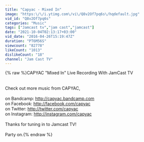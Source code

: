 ```yaml
---
title: "Capyac - Mixed In"
image: "https:\/\/i.ytimg.com\/vi\/Q8v2Of7pq6s\/hqdefault.jpg"
vid_id: "Q8v2Of7pq6s"
categories: "Music"
tags: ["Jamcast tv","jam cast","jamcast"]
date: "2021-10-04T02:13:17+03:00"
vid_date: "2016-04-26T15:19:47Z"
duration: "PT6M56S"
viewcount: "82778"
likeCount: "1013"
dislikeCount: "18"
channel: "Jam Cast TV"
---
```

{% raw %}CAPYAC &quot;Mixed In&quot; Live Recording With JamCast TV<br /><br /><br />Check out more music from CAPYAC,<br /><br />on Bandcamp: <a rel="nofollow" target="blank" href="http://capyac.bandcamp.com">http://capyac.bandcamp.com</a> <br />on Facebook: <a rel="nofollow" target="blank" href="http://facebook.com/capyac">http://facebook.com/capyac</a><br />on Twitter: <a rel="nofollow" target="blank" href="http://twitter.com/capyac">http://twitter.com/capyac</a> <br />on Instagram: <a rel="nofollow" target="blank" href="http://instagram.com/capyac">http://instagram.com/capyac</a><br /><br />Thanks for tuning in to Jamcast TV!<br /><br />Party on.{% endraw %}
